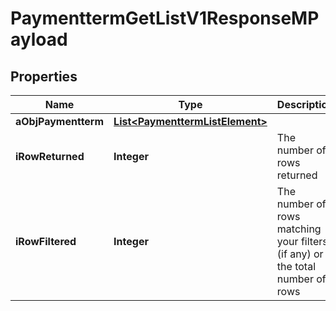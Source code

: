 

# PaymenttermGetListV1ResponseMPayload

## Properties

Name | Type | Description | Notes
------------ | ------------- | ------------- | -------------
**aObjPaymentterm** | [**List&lt;PaymenttermListElement&gt;**](PaymenttermListElement.md) |  | 
**iRowReturned** | **Integer** | The number of rows returned | 
**iRowFiltered** | **Integer** | The number of rows matching your filters (if any) or the total number of rows | 





